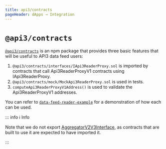 ```yaml
---
title: api3/contracts
pageHeader: dApps → Integration
---
```


<PageHeader/>

# `@api3/contracts`

[`@api3/contracts`](https://www.npmjs.com/package/@api3/contracts) is an npm package that provides three basic features that will be useful to API3 data feed users:

1. `@api3/contracts/interfaces/IApi3ReaderProxy.sol` is imported by contracts that call Api3ReaderProxyV1 contracts using IApi3ReaderProxy.
2. `@api3/contracts/mock/MockApi3ReaderProxy.sol` is used in tests.
3. `computeApi3ReaderProxyV1Address()` is used to validate the Api3ReaderProxyV1 addresses.

You can refer to [`data-feed-reader-example`](https://github.com/api3dao/data-feed-reader-example) for a demonstration of how each can be used.

::: info ℹ️ Info

Note that we do not export [AggregatorV2V3Interface](./aggregatorv2v3interface.md), as contracts that are built to use it are expected to have imported it.

:::
